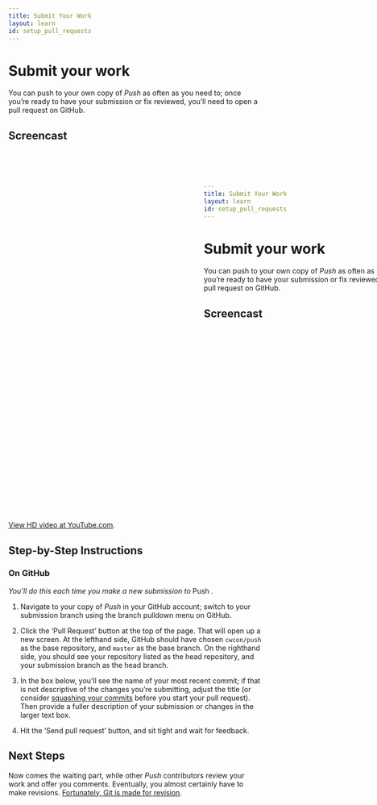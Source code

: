 ```yaml
---
title: Submit Your Work
layout: learn
id: setup_pull_requests
---
```


# Submit your work

You can push to your own copy of *Push* as often as you need to; once you’re ready to have your
submission or fix reviewed, you’ll need to open a pull request on GitHub.

## Screencast

<div class="video-container">
  <iframe width="1280" height="720" src="?rel=0" frameborder="0" allowfullscreen="allowfullscreen"> </iframe>
</div>

[View HD video at YouTube.com](http://www.youtube.com/watch_popup?v=AAAAAAAAAAAAA&hd=1).

## Step-by-Step Instructions

### On GitHub
*You’ll do this each time you make a new submission to* Push *.*

1. Navigate to your copy of *Push* in your GitHub account; switch to your submission branch using
   the branch pulldown menu on GitHub.

2. Click the ‘Pull Request’ button at the top of the page. That will open up a new screen. At the
   lefthand side, GitHub should have chosen `cwcon/push` as the base repository, and `master` as the
   base branch. On the righthand side, you should see your repository listed as the head repository,
   and your submission branch as the head branch.

3. In the box below, you’ll see the name of your most recent commit; if that is not descriptive of
   the changes you’re submitting, adjust the title (or consider
   [squashing your commits](/learn/squashing-commits.html) before you start your pull request). Then
   provide a fuller description of your submission or changes in the larger text box.

4. Hit the ‘Send pull request’ button, and sit tight and wait for feedback.

## Next Steps

Now comes the waiting part, while other *Push* contributors review your work and offer you comments.
Eventually, you almost certainly have to make revisions.
[Fortunately, Git is made for revision](/learn/revise-and-push.html).
